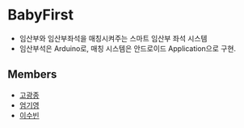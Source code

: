# BabyFirst
- 임산부와 임산부좌석을 매칭시켜주는 스마트 임산부 좌석 시스템
- 임산부석은 Arduino로, 매칭 시스템은 안드로이드 Application으로 구현.

## Members 
- [고광종](https://github.com/koptimizer)
- [엄기영](https://github.com/GiYeongUM)
- [이수빈](https://github.com/gmksf99)
